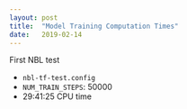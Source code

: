 ```yaml
---
layout: post
title:  "Model Training Computation Times"
date:   2019-02-14
---
```


First NBL test
- `nbl-tf-test.config`
- `NUM_TRAIN_STEPS`: 50000
- 29:41:25 CPU time